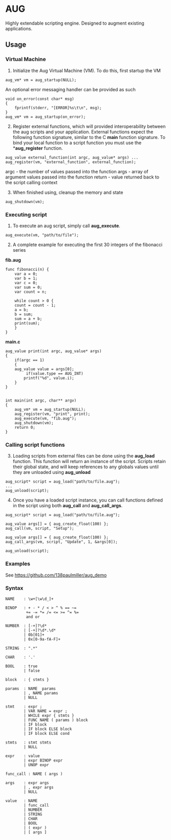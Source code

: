 
# AUG

Highly extendable scripting engine. Designed to augment existing applications.

## Usage

### Virtual Machine

1. Initialize the Aug Virtual Machine (VM). To do this, first startup the VM

`aug_vm* vm = aug_startup(NULL);`

An optional error messaging handler can be provided as such
```
void on_error(const char* msg)
{
    fprintf(stderr, "[ERROR]%s\t\n", msg);
}
aug_vm* vm = aug_startup(on_error);
```

2. Register external functions, which will provided interoperability between the aug scripts and your application. 
External functions expect the following function signature, similar to the C **main** function signature.
To bind your local function to a script function you must use the ***aug_register** function.
```
aug_value external_function(int argc, aug_value* args) ...
aug_register(vm, "external_function", external_function);
```
argc - the number of values passed into the function
args - array of argument values passed into the function
return -  value returned back to the script calling context 

3. When finished using, cleanup the memory and state 

`aug_shutdown(vm);`


### Executing script

1. To execute an aug script, simply call **aug_execute**.
```
aug_execute(vm, "path/to/file");
```
2. A complete example for executing the first 30 integers of the fibonacci series

**fib.aug**
```
func fibonacci(n) {
    var a = 0;
    var b = 1;
    var c = 0;
    var sum = 0;
    var count = n;

    while count > 0 {
	count = count - 1;
	a = b;
	b = sum;
 	sum = a + b;
  	print(sum);
    }
}
```

**main.c**
```
aug_value print(int argc, aug_value* args)
{
    if(argc == 1)
    {
	aug_value value = args[0];
         if(value.type == AUG_INT)
	    printf("%d", value.i);
    }                  
}


int main(int argc, char** argv)
{
    aug_vm* vm = aug_startup(NULL);
    aug_register(vm, "print", print);  
    aug_execute(vm, "fib.aug");
    aug_shutdown(vm);
    return 0;
}

```

### Calling script functions

3. Loading scripts from external files can be done using the **aug_load** function. This function will return an instance of the script.
   Scripts retain their global state, and will keep references to any globals values until they are unloaded using **aug_unload**

```
aug_script* script = aug_load("path/to/file.aug");
...
aug_unload(script);
```

 4. Once you have a loaded script instance, you can call functions defined in the script using both **aug_call** and **aug_call_args**.
```
aug_script* script = aug_load("path/to/file.aug");

aug_value args[] = { aug_create_float(100) };
aug_call(vm, script, "Setup");

aug_value args[] = { aug_create_float(100) };
aug_call_args(vm, script, "Update", 1, &args[0]);

aug_unload(script);

```

### Examples

See https://github.com/138paulmiller/aug_demo

### Syntax

```
NAME    : \w+[\w\d_]+

BINOP   : + - * / < > ^ % == ~=  
         += -= *= /= <= >= ^= %= 
         and or

NUMBER  : [-+]?\d* 
        | [-+]?\d*.\d*
        | 0b[01]+ 
        | 0x[0-9a-fA-F]+

STRING  : ".*"

CHAR    : '.'

BOOL    : true 
        | false

block   : { stmts }

params  : NAME  params
        | , NAME params
        | NULL

stmt    : expr ;
        | VAR NAME = expr ;
        | WHILE expr { stmts }
        | FUNC NAME ( params ) block
        | IF block 
        | IF block ELSE block 
        | IF block ELSE cond

stmts   : stmt stmts
        | NULL

expr    : value 
        | expr BINOP expr 
        | UNOP expr

func_call : NAME ( args )

args    : expr args
        | , expr args
        | NULL

value   : NAME 
        | func_call 
        | NUMBER 
        | STRING 
        | CHAR 
        | BOOL
        | ( expr )
        | [ args ]
```
